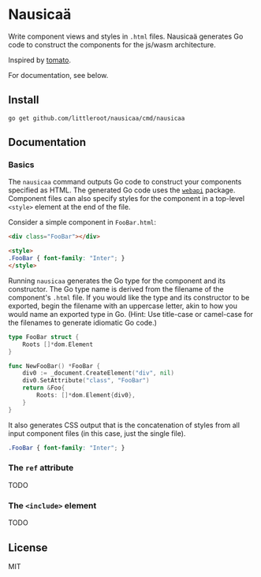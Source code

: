 # Nausicaä

Write component views and styles in `.html` files. Nausicaä generates
Go code to construct the components for the js/wasm architecture.

Inspired by [tomato][1].

For documentation, see below.

## Install

```
go get github.com/littleroot/nausicaa/cmd/nausicaa
```

## Documentation

### Basics

The `nausicaa` command outputs Go code to construct your components specified
as HTML. The generated Go code uses the [`webapi`][2] package. Component
files can also specify styles for the component in a top-level `<style>` element
at the end of the file.

Consider a simple component in `FooBar.html`:

```html
<div class="FooBar"></div>

<style>
.FooBar { font-family: "Inter"; }
</style>
```

Running `nausicaa` generates the Go type for the component and its constructor.
The Go type name is derived from the filename of the component's `.html` file.
If you would like the type and its constructor to be exported, begin the
filename with an uppercase letter, akin to how you would name an exported
type in Go. (Hint: Use title-case or camel-case for the filenames to generate
idiomatic Go code.)

```go
type FooBar struct {
	Roots []*dom.Element
}

func NewFooBar() *FooBar {
	div0 := _document.CreateElement("div", nil)
	div0.SetAttribute("class", "FooBar")
	return &Foo{
		Roots: []*dom.Element{div0},
	}
}
```

It also generates CSS output that is the concatenation of
styles from all input component files (in this case, just the single file).

```css
.FooBar { font-family: "Inter"; }
```

### The `ref` attribute

TODO

### The `<include>` element

TODO

## License

MIT

[1]: https://github.com/donjaime/tomato
[2]: https://github.com/gowebapi/webapi
